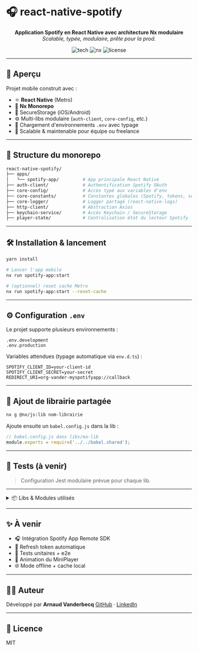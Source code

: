 # 🎧 react-native-spotify

<p align="center">
  <strong>Application Spotify en React Native avec architecture Nx modulaire</strong><br />
  <em>Scalable, typée, modulaire, prête pour la prod.</em>
</p>

<p align="center">
  <img alt="tech" src="https://img.shields.io/badge/tech-react_native-blue?style=flat-square" />
  <img alt="nx" src="https://img.shields.io/badge/monorepo-nx-blueviolet?style=flat-square" />
  <img alt="license" src="https://img.shields.io/badge/license-MIT-green?style=flat-square" />
</p>

---

## 🚀 Aperçu

Projet mobile construit avec :

- ⚛️ **React Native** (Metro)
- 🧱 **Nx Monorepo**
- 🔐 SecureStorage (iOS/Android)
- ⚙️ Multi-libs modulaire (`auth-client`, `core-config`, etc.)
- 📄 Chargement d'environnements `.env` avec typage
- 🧠 Scalable & maintenable pour équipe ou freelance

---

## 📁 Structure du monorepo

```bash
react-native-spotify/
├── apps/
│   └── spotify-app/         # App principale React Native
├── auth-client/             # Authentification Spotify OAuth
├── core-config/             # Accès typé aux variables d'env
├── core-constants/          # Constantes globales (Spotify, tokens, services)
├── core-logger/             # Logger partagé (react-native-logs)
├── http-client/             # Abstraction Axios
├── keychain-service/        # Accès Keychain / SecureStorage
├── player-state/            # Centralisation état du lecteur Spotify
```

---

## 🛠️ Installation & lancement

```bash
yarn install

# Lancer l'app mobile
nx run spotify-app:start

# (optionnel) reset cache Metro
nx run spotify-app:start --reset-cache
```

---

## ⚙️ Configuration `.env`

Le projet supporte plusieurs environnements :

```
.env.development
.env.production
```

Variables attendues (typage automatique via `env.d.ts`) :

```env
SPOTIFY_CLIENT_ID=your-client-id
SPOTIFY_CLIENT_SECRET=your-secret
REDIRECT_URI=org-vander-myspotifyapp://callback
```

---

## 🧱 Ajout de librairie partagée

```bash
nx g @nx/js:lib nom-librairie
```

Ajoute ensuite un `babel.config.js` dans la lib :

```js
// babel.config.js dans libs/ma-lib
module.exports = require('../../babel.shared');
```

---

## 🧪 Tests (à venir)

> Configuration Jest modulaire prévue pour chaque lib.

---

<details>
<summary>📦 Libs & Modules utilisés</summary>

| Librairie          | Description                                        |
|--------------------|----------------------------------------------------|
| `auth-client`      | Gestion OAuth2 Spotify + token/refresh             |
| `core-config`      | Fonctions`getEnv()` et typage .env                 |
| `core-constants`   | Constantes partagées (services, endpoints, scopes) |
| `core-logger`      | Abstraction`react-native-logs`                     |
| `http-client`      | Abstraction d'Axios (api service + interceptors)   |
| `keychain-service` | Abstraction Keychain/SecureStorage                 |
| `player-state`     | Gestion centralisée état de lecture Spotify        |

</details>

---

## ✨ À venir

- 🎧 Intégration Spotify App Remote SDK
- 🔄 Refresh token automatique
- 🧪 Tests unitaires + e2e
- 📲 Animation du MiniPlayer
- 🌐 Mode offline + cache local

---

## 👨‍💻 Auteur

Développé par **Arnaud Vanderbecq**
[GitHub](https://github.com/vandervdb) · [LinkedIn](https://linkedin.com/in/avanderbecq)

---

## 🪪 Licence

MIT
